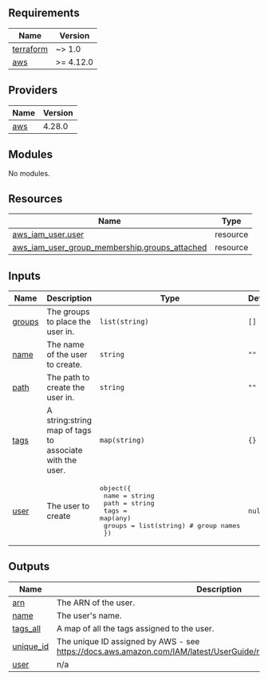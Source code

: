 <!-- BEGIN_TF_DOCS -->
## Requirements

| Name | Version |
|------|---------|
| <a name="requirement_terraform"></a> [terraform](#requirement\_terraform) | ~> 1.0 |
| <a name="requirement_aws"></a> [aws](#requirement\_aws) | >= 4.12.0 |

## Providers

| Name | Version |
|------|---------|
| <a name="provider_aws"></a> [aws](#provider\_aws) | 4.28.0 |

## Modules

No modules.

## Resources

| Name | Type |
|------|------|
| [aws_iam_user.user](https://registry.terraform.io/providers/hashicorp/aws/latest/docs/resources/iam_user) | resource |
| [aws_iam_user_group_membership.groups_attached](https://registry.terraform.io/providers/hashicorp/aws/latest/docs/resources/iam_user_group_membership) | resource |

## Inputs

| Name | Description | Type | Default | Required |
|------|-------------|------|---------|:--------:|
| <a name="input_groups"></a> [groups](#input\_groups) | The groups to place the user in. | `list(string)` | `[]` | no |
| <a name="input_name"></a> [name](#input\_name) | The name of the user to create. | `string` | `""` | no |
| <a name="input_path"></a> [path](#input\_path) | The path to create the user in. | `string` | `""` | no |
| <a name="input_tags"></a> [tags](#input\_tags) | A string:string map of tags to associate with the user. | `map(string)` | `{}` | no |
| <a name="input_user"></a> [user](#input\_user) | The user to create | <pre>object({<br>    name   = string<br>    path   = string<br>    tags   = map(any)<br>    groups = list(string) # group names<br>  })</pre> | `null` | no |

## Outputs

| Name | Description |
|------|-------------|
| <a name="output_arn"></a> [arn](#output\_arn) | The ARN of the user. |
| <a name="output_name"></a> [name](#output\_name) | The user's name. |
| <a name="output_tags_all"></a> [tags\_all](#output\_tags\_all) | A map of all the tags assigned to the user. |
| <a name="output_unique_id"></a> [unique\_id](#output\_unique\_id) | The unique ID assigned by AWS - see https://docs.aws.amazon.com/IAM/latest/UserGuide/reference_identifiers.html#GUIDs |
| <a name="output_user"></a> [user](#output\_user) | n/a |
<!-- END_TF_DOCS -->
